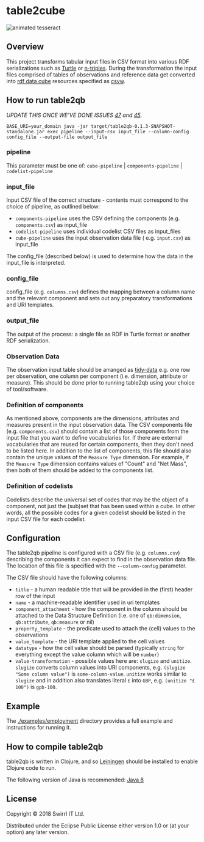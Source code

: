 # table2cube

![animated tesseract](https://upload.wikimedia.org/wikipedia/commons/thumb/d/df/Tesseract-1K.gif/240px-Tesseract-1K.gif)

## Overview

This project transforms tabular input files in CSV format into various RDF serializations such as [Turtle](https://www.w3.org/TR/turtle/) or [n-triples](https://www.w3.org/TR/n-triples/).
During the transformation the input files comprised of tables of observations and reference data get converted into [rdf data cube](https://www.w3.org/TR/vocab-data-cube/) resources specified as [csvw](https://github.com/w3c/csvw).

## How to run table2qb

_UPDATE THIS ONCE WE'VE DONE ISSUES [47](https://github.com/Swirrl/table2qb/issues/47) and [45](https://github.com/Swirrl/table2qb/issues/45)_.

```BASE_URI=your_domain java -jar target/table2qb-0.1.3-SNAPSHOT-standalone.jar exec pipeline --input-csv input_file --column-config config_file --output-file output_file```

### pipeline

This parameter must be one of: `cube-pipeline` | `components-pipeline` | `codelist-pipeline`


### input_file

Input CSV file of the correct structure - contents must correspond to the choice of pipeline, as outlined below:

- `components-pipeline` uses the CSV defining the components (e.g. `components.csv`) as input_file
- `codelist-pipeline` uses individual codelist CSV files as input_files
- `cube-pipeline` uses the input observation data file ( e.g. `input.csv`) as input_file

The config_file (described below) is used to determine how the data in the input_file is interpreted.

### config_file

config_file (e.g. `columns.csv`) defines the mapping between a column name and the relevant component and sets out any preparatory transformations and URI templates.

### output_file

The output of the process: a single file as RDF in Turtle format or another RDF serialization.


### Observation Data

The observation input table should be arranged as [tidy-data](http://vita.had.co.nz/papers/tidy-data.pdf) e.g. one row per observation, one column per component (i.e. dimension, attribute or measure). This should be done prior to running table2qb using your choice of tool/software.

### Definition of components

As mentioned above, components are the dimensions, attributes and measures present in the input observation data. The CSV components file (e.g. `components.csv`) should contain a list of those components from the input file that you want to define vocabularies for. If there are external vocabularies that are reused for certain components, then they don't need to be listed here.
In addition to the list of components, this file should also contain the unique values of the `Measure Type` dimension. For example, if the `Measure Type` dimension contains values of "Count" and "Net Mass", then both of them should be added to the components list.


### Definition of codelists

Codelists describe the universal set of codes that may be the object of a component, not just the (sub)set that has been used within a cube. In other words, all the possible codes for a given codelist should be listed in the input CSV file for each codelist.

## Configuration

The table2qb pipeline is configured with a CSV file (e.g. `columns.csv`) describing the components it can expect to find in the observation data file. The location of this file is specified with the `--column-config` parameter.

The CSV file should have the following columns:

- `title` - a human readable title that will be provided in the (first) header row of the input
- `name` - a machine-readable identifier used in uri templates
- `component_attachment` - how the component in the column should be attached to the Data Structure Definition (i.e. one of `qb:dimension`, `qb:attribute`, `qb:measure` or nil)
- `property_template` - the predicate used to attach the (cell) values to the observations
- `value_template` - the URI template applied to the cell values
- `datatype` - how the cell value should be parsed (typically `string` for everything except the value column which will be `number`)
- `value-transformation` - possible values here are: `slugize` and `unitize`. `slugize` converts column values into URI components, e.g. `(slugize "Some column value")` is `some-column-value`. `unitize` works similar to `slugize` and in addition also translates literal `£` into `GBP`, e.g. `(unitize "£ 100")` is `gpb-100`.

## Example

The [./examples/employment](./examples/employment) directory provides a full example and instructions for running it.

## How to compile table2qb

table2qb is written in Clojure, and so [Leiningen](https://leiningen.org/) should be installed to enable Clojure code to run.

The following version of Java is recommended: [Java 8](https://www.oracle.com/technetwork/java/javase/overview/java8-2100321.html)

## License

Copyright © 2018 Swirrl IT Ltd.

Distributed under the Eclipse Public License either version 1.0 or (at your option) any later version.
